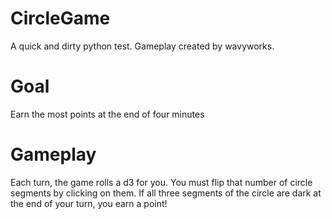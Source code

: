 # CircleGame
A quick and dirty python test. Gameplay created by wavyworks.

# Goal
Earn the most points at the end of four minutes

# Gameplay
Each turn, the game rolls a d3 for you. You must flip that number of circle segments by clicking on them.
If all three segments of the circle are dark at the end of your turn, you earn a point!
